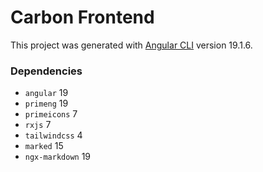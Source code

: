 # Carbon Frontend

This project was generated with [Angular CLI](https://github.com/angular/angular-cli) version 19.1.6.

### Dependencies
- `angular` 19
- `primeng` 19
- `primeicons` 7
- `rxjs` 7
- `tailwindcss` 4
- `marked` 15
- `ngx-markdown` 19
